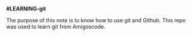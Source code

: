 **#LEARNING-git**


The purpose of this note is to know how to use git and Github. This repo was used to learn git from Amigoscode.
